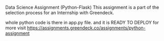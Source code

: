 Data Science Assignment (Python-Flask) 
This assignment is a part of the selection process for an Internship with Greendeck.

whole python code is there in app.py file.
and it is READY TO DEPLOY
for more visit https://assignments.greendeck.co/assignments/python-assignment
